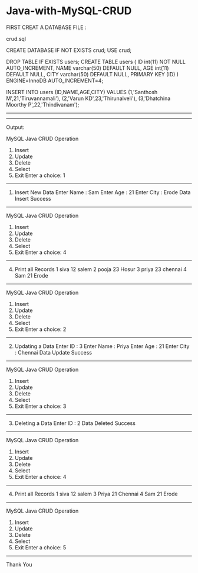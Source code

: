 # Java-with-MySQL-CRUD

FIRST CREAT A DATABASE FILE :

crud.sql

CREATE DATABASE IF NOT EXISTS crud;
USE crud;
 
DROP TABLE IF EXISTS users;
CREATE TABLE users (
  ID int(11) NOT NULL AUTO_INCREMENT,
  NAME varchar(50) DEFAULT NULL,
  AGE int(11) DEFAULT NULL,
  CITY varchar(50) DEFAULT NULL,
  PRIMARY KEY (ID)
) ENGINE=InnoDB AUTO_INCREMENT=4;
 
 
INSERT INTO users (ID,NAME,AGE,CITY) VALUES 
(1,'Santhosh M',21,'Tiruvannamali'),
(2,'Varun KD',23,'Thirunalveli'),
(3,'Dhatchina Moorthy P',22,'Thindivanam');

------------------------------------------
------------------------------------------

Output:

MySQL Java CRUD Operation
1. Insert
2. Update
3. Delete
4. Select
5. Exit
Enter a choice: 1
-----------------------------------------
1. Insert New Data
Enter Name : 
Sam
Enter Age : 
21
Enter City : 
Erode
Data Insert Success
-----------------------------------------
MySQL Java CRUD Operation
1. Insert
2. Update
3. Delete
4. Select
5. Exit
Enter a choice: 4
-----------------------------------------
4. Print all Records
1 siva 12 salem 
2 pooja 23 Hosur 
3 priya 23 chennai 
4 Sam 21 Erode 
-----------------------------------------
MySQL Java CRUD Operation
1. Insert
2. Update
3. Delete
4. Select
5. Exit
Enter a choice: 2
-----------------------------------------
2. Updating a Data
Enter ID : 
3
Enter Name : 
Priya
Enter Age : 
21
Enter City : 
Chennai
Data Update Success
-----------------------------------------
MySQL Java CRUD Operation
1. Insert
2. Update
3. Delete
4. Select
5. Exit
Enter a choice: 3
-----------------------------------------
3. Deleting a Data
Enter ID : 
2
Data Deleted Success
-----------------------------------------
MySQL Java CRUD Operation
1. Insert
2. Update
3. Delete
4. Select
5. Exit
Enter a choice: 4
-----------------------------------------
4. Print all Records
1 siva 12 salem 
3 Priya 21 Chennai 
4 Sam 21 Erode 
-----------------------------------------
MySQL Java CRUD Operation
1. Insert
2. Update
3. Delete
4. Select
5. Exit
Enter a choice: 5
-----------------------------------------
Thank You
